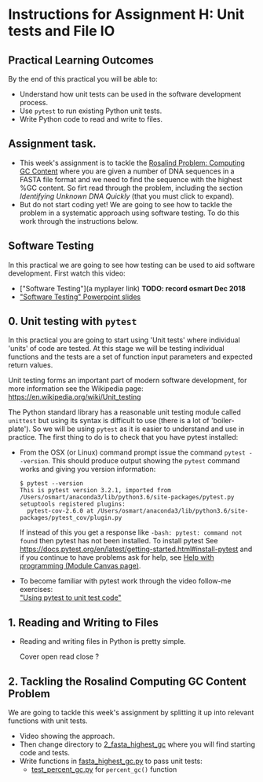 # Instructions for Assignment H: Unit tests and File IO

## Practical Learning Outcomes
By the end of this practical you will be able to:
* Understand how unit tests can be used in the software development process.
* Use `pytest` to run existing Python unit tests.
* Write Python code to read and write to files.   


## Assignment task.

* This week's assignment is to tackle the [Rosalind Problem:
  Computing GC Content](http://rosalind.info/problems/gc/)
  where you are given a number of DNA sequences in a FASTA file format
  and we need to find the sequence with the highest %GC content.
  So firt read through the problem,
  including the section *Identifying Unknown DNA Quickly* (that you must
  click to expand).
* But do not start coding yet! We are going to see how to tackle the problem
  in a systematic approach using software testing. To do this work through
  the instructions below.

## Software Testing
In this practical we are going to see how testing can be used to
aid software development. First watch this video:
* ["Software Testing"](a myplayer link)  **TODO: record osmart Dec 2018**
* ["Software Testing" Powerpoint slides](
   https://1drv.ms/p/s!AjeHBmwgk7Hto1USV9VWha1ny9jG)

## 0. Unit testing with `pytest`
In this practical you are going to start using 'Unit tests'
where individual 'units' of code are tested.
At this stage we will be testing individual functions
and the tests are a set of function input parameters
and expected return values.

Unit testing forms an important part of modern software development,
for more information see the Wikipedia page: 
https://en.wikipedia.org/wiki/Unit_testing

The Python standard library has a reasonable unit testing module called `unittest`
but using its syntax is difficult to use (there is a lot of 'boiler-plate'). So
we will be using `pytest` as it is easier to understand and use in practice. The
first thing to do is to check that you have pytest installed:

* From the OSX (or Linux) command prompt issue the command `pytest --version`.
  This should produce output showing the `pytest` command works and giving you
  version information:
  ```
  $ pytest --version
  This is pytest version 3.2.1, imported from /Users/osmart/anaconda3/lib/python3.6/site-packages/pytest.py
  setuptools registered plugins:
    pytest-cov-2.6.0 at /Users/osmart/anaconda3/lib/python3.6/site-packages/pytest_cov/plugin.py
  ```
  If instead of this you get a response like `-bash: pytest: command not found` then 
  pytest has not been installed. 
  To install pytest See https://docs.pytest.org/en/latest/getting-started.html#install-pytest 
  and if you continue to have problems ask for help, see
  [Help with programming (Module Canvas page)](
  https://canvas.anglia.ac.uk/courses/1490/pages/help-with-programming).

* To become familiar with pytest work through the video follow-me exercises:\
  ["Using pytest to unit test code"](../0_starting_pytest/README.md)

## 1. Reading and Writing to Files

* Reading and writing files in Python is pretty simple.

  Cover open read close ?

## 2. Tackling the Rosalind Computing GC Content Problem 

We are going to tackle this week's assignment by splitting it up into 
relevant functions with unit tests.

* Video showing the approach.
* Then change directory to [2_fasta_highest_gc](../2_fasta_highest_gc) where you
  will find starting code and tests. 
* Write functions in [fasta_highest_gc.py](
  ../2_fasta_highest_gc/fasta_highest_gc.py) to pass unit tests:
  * [test_percent_gc.py](../1_fasta_highest_gc/test_percent_gc.py) 
    for `percent_gc()` function




